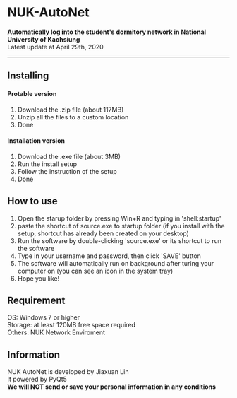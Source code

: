 # NUK-AutoNet
<b>Automatically log into the student's dormitory network in National University of Kaohsiung</b>  
Latest update at April 29th, 2020
***
## Installing
#### Protable version
1. Download the .zip file (about 117MB)
2. Unzip all the files to a custom location
3. Done

#### Installation version
1. Download the .exe file (about 3MB)
2. Run the install setup
3. Follow the instruction of the setup
4. Done

## How to use
1. Open the starup folder by pressing Win+R and typing in 'shell:startup'
2. paste the shortcut of source.exe to startup folder (if you install with the setup, shortcut has already been created on your desktop)
3. Run the software by double-clicking 'source.exe' or its shortcut to run the software
4. Type in your username and password, then click 'SAVE' button
5. The software will automatically run on background after turing your computer on (you can see an icon in the system tray)
6. Hope you like!

## Requirement
OS: Windows 7 or higher  
Storage: at least 120MB free space required  
Others: NUK Network Enviroment  

## Information
NUK AutoNet is developed by Jiaxuan Lin  
It powered by PyQt5  
<b>We will NOT send or save your personal information in any conditions</b>  
